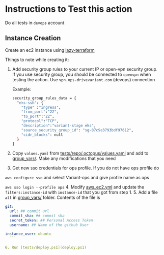 # Instructions to Test this action

Do all tests in `devops` account

## Instance Creation

Create an ec2 instance using [lazy-terraform](https://github.com/variant-inc/lazy-terraform/tree/master/ec2)

Things to note while creating it:

1. Add security group rules to your current IP or open-vpn security group. If you use security group, you should be connected to `openvpn` when testing the action. Use `vpn.ops-drivevariant.com` (devops) connection

    Example:

    ```bash
    security_group_rules_data = {
      "eks-ssh": {
        "type" :"ingress",
        "from_port":"22",
        "to_port":"22",
        "protocol":"TCP",
        "description":"variant-stage eks",
        "source_security_group_id": "sg-07c9e3793bdf97612",
        "cidr_blocks": null
      }
    }
    ```

2. Copy `values.yaml` from [tests/repo/.octopus/values.yaml](repo/.octopus/values.yaml) and add to [group_vars/](../group_vars/). Make any modifications that you need
3. Get new sso credentials for ops profile. If you do not have ops profile do

  `aws configure sso` and select Variant-ops and give profile name as ops

  `aws sso login --profile ops`
4. Modify [aws_ec2.yml](../aws_ec2.yml) and update the `filters:instance-id` with `instance-id` that you got from step 1.
5. Add a file `all` in [group_vars/](../group_vars/) folder. Contents of the file is

  ```yaml
  git:
    url: ## commit url
    commit_sha: ## commit sha
    secret_token: ## Personal Access Token
    username: ## Name of the github User

  instance_user: ubuntu
    ```

6. Run [tests/deploy.ps1](deploy.ps1)
